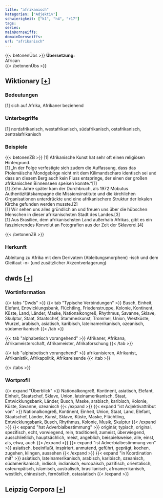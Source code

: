 ```yaml
---
title: "afrikanisch"
kategorien: ["Adjektiv"]
schwierigkeit: ["k1", "h4", "r17"]
tags:
series:
mainDornseiffs:
domainDornseiffs:
url: "afrikanisch"
---
```


{{< betonenÜbs >}}
**Übersetzung:**  
African  
{{< /betonenÜbs >}}

## Wiktionary [[+](https://de.wiktionary.org/wiki/afrikanisch)]

### Bedeutungen
[1] sich auf Afrika, Afrikaner beziehend  

### Unterbegriffe
[1] nordafrikanisch, westafrikanisch, südafrikanisch, ostafrikanisch, zentralafrikanisch  

### Beispiele
{{< betonenZB >}}
[1] Afrikanische Kunst hat sehr oft einen religiösen Hintergrund.  
[1] „In der Folge verfestigte sich zudem die Auffassung, dass das Ptolemäische Mondgebirge nicht mit dem Kilimandscharo identisch sei und dass an diesem Berg auch kein Fluss entspringe, der einen der großen afrikanischen Binnenseen speisen konnte.“[1]  
[1] Zehn Jahre später kam der Durchbruch, als 1972 Mobutus Authentizitätskampagne die Missionsinstitute und die kirchlichen Organisationen unterdrückte und eine afrikanischere Struktur der lokalen Kirche gefunden werden musste.[2]  
[1] Wir sehen uns alles gründlich an und freuen uns über die hübschen Menschen in dieser afrikanischsten Stadt des Landes.[3]  
[1] Aus Brasilien, dem afrikanischsten Land außerhalb Afrikas, gibt es ein faszinierendes Konvolut an Fotografien aus der Zeit der Sklaverei.[4]  

{{< /betonenZB >}}
### Herkunft
Ableitung zu Afrika mit dem Derivatem (Ableitungsmorphem) -isch und dem Gleitlaut -n- (und zusätzlicher Akzentverlagerung)  



## dwds [[+](https://www.dwds.de/wb/afrikanisch)]

### Wortinformation
{{< tabs "Dwds" >}}
{{< tab "Typische Verbindungen" >}}
Busch, Einheit, Elefant, Entwicklungsbank, Flüchtling, Friedenstruppe, Kolonie, Kontinent, Küste, Land, Länder, Maske, Nationalkongreß, Rhythmus, Savanne, Sklave, Skulptur, Staat, Staatschef, Stammeskunst, Trommel, Union, Westküste, Wurzel, arabisch, asiatisch, karibisch, lateinamerikanisch, ozeanisch, südamerikanisch
{{< /tab >}}

{{< tab "alphabetisch vorangehend" >}}
Afrikaner, Afrikana, Afrikameisterschaft, Afrikameister, Afrikaforschung
{{< /tab >}}

{{< tab "alphabetisch vorangehend" >}}
afrikanisieren, Afrikanist, Afrikanistik, Afrikapolitik, Afrikareisende
{{< /tab >}}

{{< /tabs >}}

### Wortprofil
{{< expand "Überblick" >}} Nationalkongreß, Kontinent, asiatisch, Elefant, Einheit, Staatschef, Sklave, Union, lateinamerikanisch, Staat, Entwicklungsbank, Länder, Busch, Maske, arabisch, karibisch, Kolonie, Küste, Savanne, ozeanisch {{< /expand >}}
{{< expand "ist Adjektivattribut von" >}} Nationalkongreß, Kontinent, Einheit, Union, Staat, Land, Elefant, Staatschef, Länder, Kunst, Sklave, Küste, Maske, Flüchtling, Entwicklungsbank, Busch, Rhythmus, Kolonie, Musik, Skulptur {{< /expand >}}
{{< expand "hat Adverbialbestimmung" >}} originär, typisch, original, spezifisch, echt, vorwiegend, rein, traditionell, zumeist, überwiegend, ausschließlich, hauptsächlich, meist, angeblich, beispielsweise, alle, einst, als, etwa, auch {{< /expand >}}
{{< expand "ist Adverbialbestimmung von" >}} asiatisch, beeinflußt, inspiriert, anmutend, geführt, geprägt, kochen, zugehen, klingen, aussehen {{< /expand >}}
{{< expand "in Koordination mit" >}} asiatisch, lateinamerikanisch, arabisch, karibisch, ozeanisch, südamerikanisch, indisch, indianisch, europäisch, pazifisch, orientalisch, osteuropäisch, islamisch, australisch, brasilianisch, afroamerikanisch, westlich, chinesisch, fernöstlich, ostasiatisch {{< /expand >}}

## Leipzig Corpora [[+](https://corpora.uni-leipzig.de/en/res?word=afrikanisch&corpusId=deu_newscrawl-public_2018)]

